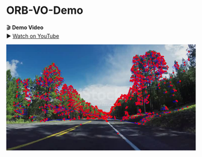 # ORB-VO-Demo

🎬 **Demo Video**  
▶️ [Watch on YouTube](https://youtu.be/LPUv11dxp4c)


![Demo Screenshot](./screenshot.png)
